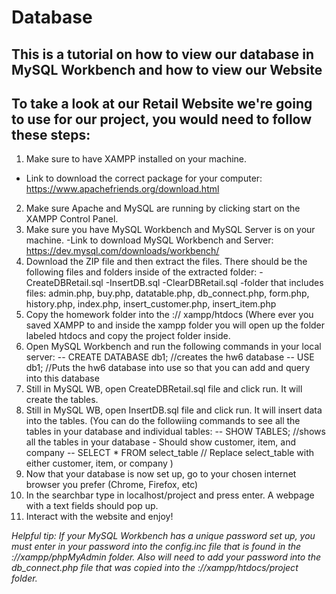 # Database
## This is a tutorial on how to view our database in MySQL Workbench and how to view our Website
## To take a look at our Retail Website we're going to use for our project, you would need to follow these steps:
1) Make sure to have XAMPP installed on your machine.
- Link to download the correct package for your computer: https://www.apachefriends.org/download.html
2) Make sure Apache and MySQL are running by clicking start on the XAMPP Control Panel.
3) Make sure you have MySQL Workbench and MySQL Server is on your machine.
-Link to download MySQL Workbench and Server: https://dev.mysql.com/downloads/workbench/
4) Download the ZIP file and then extract the files. There should be the following files and folders inside of the extracted folder:
-CreateDBRetail.sql
-InsertDB.sql
-ClearDBRetail.sql
-folder that includes files: admin.php, buy.php, datatable.php, db_connect.php, form.php, history.php, index.php, insert_customer.php, insert_item.php
5) Copy the homework folder into the :// xampp/htdocs (Where ever you saved XAMPP to and inside the xampp folder you will open up the folder labeled htdocs and copy the project folder inside.
6) Open MySQL Workbench and run the following commands in your local server:
-- CREATE DATABASE db1; //creates the hw6 database
-- USE db1; //Puts the hw6 database into use so that you can add and query into this database
7)  Still in MySQL WB, open CreateDBRetail.sql file and click run. It will create the tables.
8) Still in MySQL WB, open InsertDB.sql file and click run. It will insert data into the tables. (You can do the followiing commands to see all the tables in your database and individual tables:  -- SHOW TABLES; //shows all the tables in your database - Should show customer, item, and company  -- SELECT * FROM select_table // Replace select_table with either customer, item, or company )
10) Now that your database is now set up, go to your chosen internet browser you prefer (Chrome, Firefox, etc)
11) In the searchbar type in localhost/project and press enter. A webpage with a text fields should pop up.
12) Interact with the website and enjoy!

_Helpful tip: If your MySQL Workbench has a unique password set up, you must enter in your password into the config.inc file that is found in the ://xampp/phpMyAdmin folder. Also will need to add your password into the db_connect.php file that was copied into the ://xampp/htdocs/project folder._
